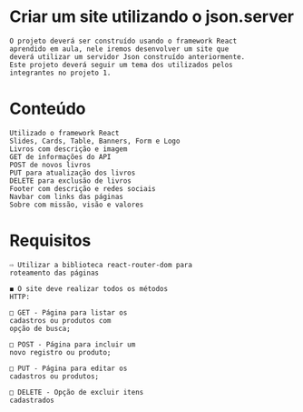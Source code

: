 # Criar um site utilizando o json.server


    O projeto deverá ser construído usando o framework React
    aprendido em aula, nele iremos desenvolver um site que
    deverá utilizar um servidor Json construído anteriormente.
    Este projeto deverá seguir um tema dos utilizados pelos
    integrantes no projeto 1.
    
# Conteúdo  
    Utilizado o framework React
    Slides, Cards, Table, Banners, Form e Logo
    Livros com descrição e imagem
    GET de informações do API
    POST de novos livros
    PUT para atualização dos livros
    DELETE para exclusão de livros
    Footer com descrição e redes sociais
    Navbar com links das páginas
    Sobre com missão, visão e valores
    

# Requisitos
    
    ⇨ Utilizar a biblioteca react-router-dom para
    roteamento das páginas
    
    ◼ O site deve realizar todos os métodos
    HTTP:

    □ GET - Página para listar os
    cadastros ou produtos com
    opção de busca;
    
    □ POST - Página para incluir um
    novo registro ou produto;
    
    □ PUT - Página para editar os
    cadastros ou produtos;
    
    □ DELETE - Opção de excluir itens
    cadastrados
